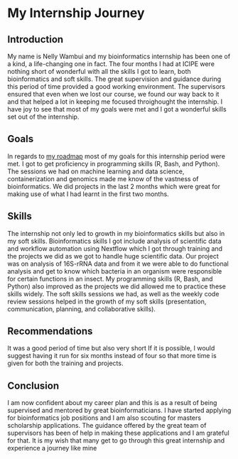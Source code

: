 # My Internship Journey
## Introduction
My name is Nelly Wambui and my bioinformatics internship has been one of a kind, a life-changing one in fact. The four months I had at ICIPE were nothing short of wonderful with all the skills I got to learn, both bioinformatics and soft skills. The great supervision and guidance during this period of time provided a good working environment. The supervisors ensured that even when we lost our course, we found our way back to it and that helped a lot in keeping me focused throighought the internship. I have joy to see that most of my goals were met and I got a wonderful skills set out of the internship.

## Goals
In regards to [my roadmap](https://github.com/Nelly-Wambui/Nelly-Roadmap#milestones) most of my goals for this internship period were met. I got to get proficiency in programming skills (R, Bash, and Python). The sessions we had on machine learning and data science, containerization and genomics made me know of the vastness of bioinformatics. We did projects in the last 2 months which were great for making use of what I had learnt in the first two months.

## Skills
The internship not only led to growth in my bioinformatics skills but also in my soft skills. Bioinformatics skills I got include analysis of scientific data and workflow automation using Nextflow which I got through training and the projects we did as we got to handle huge scientific data. Our project was on analysis of 16S-rRNA data and from it we were able to do functional analysis and get to know which bacteria in an organism were responsible for certain functions in an insect. My programming skills (R, Bash, and Python) also improved as the projects we did allowed me to practice these skills widely.  The soft skills sessions we had, as well as the weekly code review sessions helped in the growth of my soft skills (presentation, communication, planning, and collaborative skills).

## Recommendations
It was a good period of time but also very short If it is possible, I would suggest having it run for six months instead of four so that more time is given for both the training and projects. 

## Conclusion
I am now confident about my career plan and this is as a result of being supervised and mentored by great bioinformaticians. I have started applying for bioinformatics job positions and I am also scouting for masters scholarship applications. The guidance offered by the great team of supervisors has been of help in making these applications and I am grateful for that. It is my wish that many get to go through this great internship and experience a journey like mine
